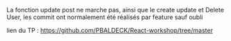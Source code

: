 La fonction update post ne marche pas, ainsi que le create update et Delete User, les commit ont normalement été réalisés par feature sauf oubli

lien du TP : https://github.com/PBALDECK/React-workshop/tree/master